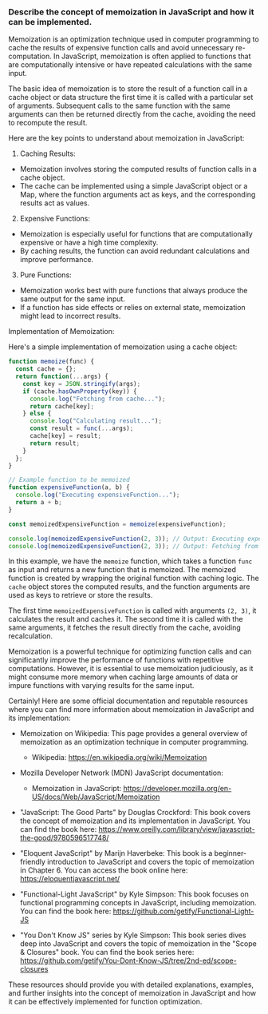 ### Describe the concept of memoization in JavaScript and how it can be implemented.

Memoization is an optimization technique used in computer programming to cache the results of expensive function calls and avoid unnecessary re-computation. In JavaScript, memoization is often applied to functions that are computationally intensive or have repeated calculations with the same input.

The basic idea of memoization is to store the result of a function call in a cache object or data structure the first time it is called with a particular set of arguments. Subsequent calls to the same function with the same arguments can then be returned directly from the cache, avoiding the need to recompute the result.

Here are the key points to understand about memoization in JavaScript:

1. Caching Results:
  - Memoization involves storing the computed results of function calls in a cache object.
  - The cache can be implemented using a simple JavaScript object or a Map, where the function arguments act as keys, and the corresponding results act as values.

2. Expensive Functions:
  - Memoization is especially useful for functions that are computationally expensive or have a high time complexity.
  - By caching results, the function can avoid redundant calculations and improve performance.

3. Pure Functions:
  - Memoization works best with pure functions that always produce the same output for the same input.
  - If a function has side effects or relies on external state, memoization might lead to incorrect results.

Implementation of Memoization:

Here's a simple implementation of memoization using a cache object:

```javascript
function memoize(func) {
  const cache = {};
  return function(...args) {
    const key = JSON.stringify(args);
    if (cache.hasOwnProperty(key)) {
      console.log("Fetching from cache...");
      return cache[key];
    } else {
      console.log("Calculating result...");
      const result = func(...args);
      cache[key] = result;
      return result;
    }
  };
}

// Example function to be memoized
function expensiveFunction(a, b) {
  console.log("Executing expensiveFunction...");
  return a + b;
}

const memoizedExpensiveFunction = memoize(expensiveFunction);

console.log(memoizedExpensiveFunction(2, 3)); // Output: Executing expensiveFunction... Calculating result... 5
console.log(memoizedExpensiveFunction(2, 3)); // Output: Fetching from cache... 5 (No recalculation)
```

In this example, we have the `memoize` function, which takes a function `func` as input and returns a new function that is memoized. The memoized function is created by wrapping the original function with caching logic. The `cache` object stores the computed results, and the function arguments are used as keys to retrieve or store the results.

The first time `memoizedExpensiveFunction` is called with arguments `(2, 3)`, it calculates the result and caches it. The second time it is called with the same arguments, it fetches the result directly from the cache, avoiding recalculation.

Memoization is a powerful technique for optimizing function calls and can significantly improve the performance of functions with repetitive computations. However, it is essential to use memoization judiciously, as it might consume more memory when caching large amounts of data or impure functions with varying results for the same input.

Certainly! Here are some official documentation and reputable resources where you can find more information about memoization in JavaScript and its implementation:

- Memoization on Wikipedia: This page provides a general overview of memoization as an optimization technique in computer programming.
  - Wikipedia: https://en.wikipedia.org/wiki/Memoization

- Mozilla Developer Network (MDN) JavaScript documentation:
  - Memoization in JavaScript: https://developer.mozilla.org/en-US/docs/Web/JavaScript/Memoization

- "JavaScript: The Good Parts" by Douglas Crockford: This book covers the concept of memoization and its implementation in JavaScript. You can find the book here: https://www.oreilly.com/library/view/javascript-the-good/9780596517748/

- "Eloquent JavaScript" by Marijn Haverbeke: This book is a beginner-friendly introduction to JavaScript and covers the topic of memoization in Chapter 6. You can access the book online here: https://eloquentjavascript.net/

- "Functional-Light JavaScript" by Kyle Simpson: This book focuses on functional programming concepts in JavaScript, including memoization. You can find the book here: https://github.com/getify/Functional-Light-JS

- "You Don't Know JS" series by Kyle Simpson: This book series dives deep into JavaScript and covers the topic of memoization in the "Scope & Closures" book. You can find the book series here: https://github.com/getify/You-Dont-Know-JS/tree/2nd-ed/scope-closures

These resources should provide you with detailed explanations, examples, and further insights into the concept of memoization in JavaScript and how it can be effectively implemented for function optimization.
